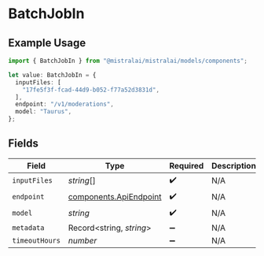 # BatchJobIn

## Example Usage

```typescript
import { BatchJobIn } from "@mistralai/mistralai/models/components";

let value: BatchJobIn = {
  inputFiles: [
    "17fe5f3f-fcad-44d9-b052-f77a52d3831d",
  ],
  endpoint: "/v1/moderations",
  model: "Taurus",
};
```

## Fields

| Field                                                            | Type                                                             | Required                                                         | Description                                                      |
| ---------------------------------------------------------------- | ---------------------------------------------------------------- | ---------------------------------------------------------------- | ---------------------------------------------------------------- |
| `inputFiles`                                                     | *string*[]                                                       | :heavy_check_mark:                                               | N/A                                                              |
| `endpoint`                                                       | [components.ApiEndpoint](../../models/components/apiendpoint.md) | :heavy_check_mark:                                               | N/A                                                              |
| `model`                                                          | *string*                                                         | :heavy_check_mark:                                               | N/A                                                              |
| `metadata`                                                       | Record<string, *string*>                                         | :heavy_minus_sign:                                               | N/A                                                              |
| `timeoutHours`                                                   | *number*                                                         | :heavy_minus_sign:                                               | N/A                                                              |